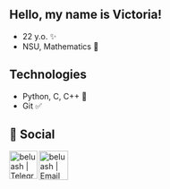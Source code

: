 ## Hello, my name is Victoria!

- 22 y.o. ✨
- NSU, Mathematics 🤡

## Technologies
 
- Python, C, C++ 🧐
- Git ✅

## 💬 Social

[<img align="left" width="50px" alt="beluash | Telegram" src="https://www.freepnglogos.com/uploads/telegram-logo-png-0.png" />](https://t.me/mint_snail)
[<img align="left" width="52px" alt="beluash | Email" src="https://www.freepnglogos.com/uploads/black-email-logo-png-0.png" />](mailto:vika.skudina.01@mail.ru)

